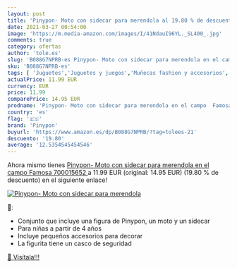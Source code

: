 ```yaml
---
layout: post
title: 'Pinypon- Moto con sidecar para merendola al 19.80 % de descuento'
date: 2021-03-27 00:54:00
image: 'https://m.media-amazon.com/images/I/41NdauI96YL._SL400_.jpg'
comments: true
category: ofertas
author: 'tole.es'
slug: 'B088G7NPRB-es Pinypon- Moto con sidecar para merendola en el campo...'
sku: 'B088G7NPRB-es'
tags: [ 'Juguetes','Juguetes y juegos','Muñecas fashion y accesorios','Muñecas y accesorios','Muñecos y figuras','Playsets de figuras de juguete para niños','Vehículos para muñecos','famosa','pinypon','pinypon-', ]
actualPrice: 11.99 EUR
currency: EUR
price: 11.99
comparePrice: 14.95 EUR
prodname: 'Pinypon- Moto con sidecar para merendola en el campo  Famosa 700015652 '
country: 'es'
flag: '🇪🇸'
brand: 'Pinypon'
buyurl: 'https://www.amazon.es/dp/B088G7NPRB/?tag=tolees-21'
descuento: '19.80'
average: '12.5354545454546'
---
```


Ahora mismo tienes [Pinypon- Moto con sidecar para merendola en el campo  Famosa 700015652 ](https://www.amazon.es/dp/B088G7NPRB/?tag=tolees-21) a 11.99 EUR (original: 14.95 EUR) (19.80 %  de descuento) en el siguiente enlace!

[![Pinypon- Moto con sidecar para merendola](https://m.media-amazon.com/images/I/41NdauI96YL._SL400_.jpg)](https://www.amazon.es/dp/B088G7NPRB/?tag=tolees-21)

🔎:

- Conjunto que incluye una figura de Pinypon, un moto y un sidecar
- Para niñas a partir de 4 años
- Incluye pequeños accesorios para decorar
- La figurita tiene un casco de seguridad

[🛒 Visítala!!!](https://www.amazon.es/dp/B088G7NPRB/?tag=tolees-21)
